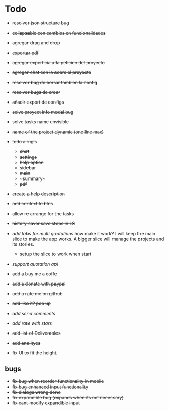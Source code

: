 # Todo
- ~~resolver json structure bug~~
- ~~collapsable con cambios en funcionalidades~~
- ~~agregar drag and drop~~
- ~~exportar pdf~~
- ~~agregar experticia a la peticion del proyecto~~
- ~~agregar chat con ia sobre el proyecto~~

- ~~resolver bug de borrar tambien la config~~
- ~~resolver bugs de crear~~
- ~~añadir export de configs~~
- ~~solve proyect info modal bug~~


- ~~solve tasks name unvisible~~
- ~~name of the project dynamic (one line max)~~
- ~~todo a ingls~~
  - ~~chat~~
  - ~~settings~~
  - ~~help option~~
  - ~~sidebar~~
  - ~~main~~
  - ~summary~
  - ~~pdf~~
- ~~create a help description~~
- ~~add context to btns~~
- ~~allow re arrange for the tasks~~
- ~~history saver save steps in LS~~

- _add tabs for multi quotations_
  how make it work?
  I will keep the main slice to make the app works.
  A bigger slice will manage the projects and its stories.
  - setup the slice to work when start

- _support quotation api_

- ~~add a buy me a coffe~~
- ~~add a donate with paypal~~
- ~~add a rate me on github~~

- ~~add like it? pop up~~
- _add send comments_
- _add rate with stars_

- ~~add list of Deliverables~~
- ~~add analitycs~~

- fix UI to fit the height

## bugs
- ~~fix bug when reorder functionality in mobile~~
- ~~fix bug enhanced input functionality~~
- ~~fix dialogs wrong done~~
- ~~fix expandible bug (expands when its not necessary)~~
- ~~fix cant modify expandible input~~
